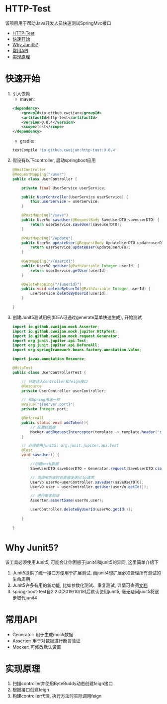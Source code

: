 # HTTP-Test

该项目用于帮助Java开发人员快速测试SpringMvc接口

- [HTTP-Test](#http-test)
- [快速开始](#快速开始)
- [Why Junit5?](#why-junit5)
- [常用API](#常用api)
- [实现原理](#实现原理)

# 快速开始
1. 引入依赖
    - maven:
    ```xml
    <dependency>
        <groupId>io.github.cweijan</groupId>
        <artifactId>http-test</artifactId>
        <version>0.0.4</version>
        <scope>test</scope>
    </dependency>
    ```
    - gradle:
    ```groovy
    testCompile 'io.github.cweijan:http-test:0.0.4'
    ```
2. 假设有以下controller, 启动springboot应用
    ```java
    @RestController
    @RequestMapping("/user")
    public class UserController {
    
        private final UserService userService;
    
        public UserController(UserService userService) {
            this.userService = userService;
        }
    
        @PostMapping("/save")
        public UserVo saveUser(@RequestBody SaveUserDTO saveuserDTO) {
            return userService.saveUser(saveuserDTO);
        }
    
        @PostMapping("/update")
        public UserVo updateUser(@RequestBody UpdateUserDTO updateuserDTO) {
            return userService.updateUser(updateuserDTO);
        }
      
        @GetMapping("/{userId}")
        public UserVO getUser(@PathVariable Integer userId) {
            return userService.getUser(userId);
        }
    
        @DeleteMapping("/{userId}")
        public void deleteByUserId(@PathVariable Integer userId) {
            userService.deleteByUserId(userId);
        }
    
    }
    ```
3. 创建Junit5测试用例(IDEA可通过generate菜单快速生成), 开始测试
    ```java
    import io.github.cweijan.mock.Asserter;
    import io.github.cweijan.mock.jupiter.HttpTest;
    import io.github.cweijan.mock.request.Generator;
    import org.junit.jupiter.api.Test;
    import org.junit.jupiter.api.BeforeAll;
    import org.springframework.beans.factory.annotation.Value;
    
    import javax.annotation.Resource;
    
    @HttpTest
    public class UserControllerTest {
    
        // 只能注入controller和feign接口
        @Resource
        private UserController userController;
   
        // 和Spring用法一样    
        @Value("${server.port}")
        private Integer port;
    
        @BeforeAll
        public static void addToken(){
            // 配置拦截器
            Mocker.addRequestInterceptor(template -> template.header("token","c2f678d4873c472c8f99940e8cf39fe4") );
        }
   
        // 必须使用junit5: org.junit.jupiter.api.Test
        @Test
        void saveUser() {
    
            //创建mock数据
            SaveUserDTO saveUserDTO = Generator.request(SaveUserDTO.class);
   
            // 当调用方法时会直接发送http请求
            UserVo userVo=userController.saveUser(saveUserDTO);
            UserVO user = userController.getUser(userVo.getId());
    
            // 进行断言验证
            Asserter.assertSame(userVo,user);
    
            userController.deleteByUserId(userVo.getId());
            
        }       
    
    }
    ```
# Why Junit5?
该工具必须使用Junit5, 可能会让你困惑于junit4和junit5的异同, 这里简单介绍下
1. Junit5提供了统一接口方便用于扩展测试, 而junit4想扩展必须管理所有测试的生命周期
2. Junit5许多有用的新功能, 比如参数化测试、重复测试, 详情可查阅[文档](https://junit.org/junit5/docs/current/user-guide/#writing-tests)
3. spring-boot-test自2.2.0(2019/10/18)后默认使用junit5, 毫无疑问junit5将逐步取代junit4


# 常用API
- Generator: 用于生成mock数据
- Asserter: 用于对数据进行断言验证
- Mocker: 可修改默认设置

# 实现原理
1. 扫描controller并使用ByteBuddy动态创建feign接口
2. 根据接口创建feign
3. 构建controller代理, 执行方法时实际调用feign